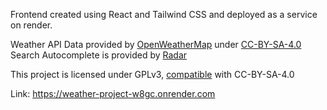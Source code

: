 Frontend created using React and Tailwind CSS and deployed as a service on render.

Weather API Data provided by [OpenWeatherMap](https://openweathermap.org) under [CC-BY-SA-4.0](https://creativecommons.org/licenses/by-sa/4.0/)
Search Autocomplete is provided by [Radar](https://radar.com/)

This project is licensed under GPLv3, [compatible](https://creativecommons.org/share-your-work/licensing-considerations/compatible-licenses/) with CC-BY-SA-4.0

Link: https://weather-project-w8gc.onrender.com
